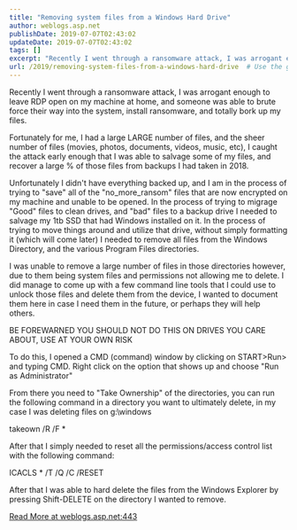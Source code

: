 ```yaml
---
title: "Removing system files from a Windows Hard Drive"
author: weblogs.asp.net
publishDate: 2019-07-07T02:43:02
updateDate: 2019-07-07T02:43:02
tags: []
excerpt: "Recently I went through a ransomware attack, I was arrogant enough to leave RDP open on my machine at home, and someone was able to brute force their way into the system, install ransomware, and totally bork up my files. Fortunately for me, I had a large LARGE number of files,&nbsp;and the sheer number of files (movies, photos, documents, videos, music, etc), I caught the attack early enough that I was able to salvage some of my files, and recover a large % of those files from backups I had taken in 2018. Unfortunately I didn't have everything backed up, and I am in the process of trying to \"save\" all of the \"no_more_ransom\" files that are now encrypted on my machine and unable to be opened. In the process of trying to migrage \"Good\" files to clean drives, and \"bad\" files to a backup drive I needed to salvage my 1tb SSD that had Windows installed on it. In the process of trying to move things around and utilize that drive, without simply formatting it (which will come later) I needed to remove all files from the Windows Directory, and the various Program Files directories. I was unable to remove a large number of files in those directories however, due to them being system files and permissions not allowing me to delete. I did manage to come up with a few command line tools that I could use to unlock those files and delete them from the device, I wanted to document them here in case I need them in the future, or perhaps they will help others. BE FOREWARNED YOU SHOULD NOT DO THIS ON DRIVES YOU CARE ABOUT, USE AT YOUR OWN RISK To do this, I opened a CMD (command) window by clicking on START&gt;Run&gt; and typing CMD. Right click on the option that shows up and choose \"Run as Administrator\" From there you need to \"Take Ownership\" of the directories, you can run the following command in a directory you want to ultimately delete, in my case I was deleting files on g:\\\\windows takeown /R /F * After that I simply needed to reset all the permissions/access control list with the following command: ICACLS * /T /Q /C /RESET  After that I was able to hard delete the files from the Windows Explorer by pressing Shift-DELETE on the directory I wanted to remove.&nbsp;"
url: /2019/removing-system-files-from-a-windows-hard-drive  # Use the generated URL with year
---
```

<p>Recently I went through a ransomware attack, I was arrogant enough to leave RDP open on my machine at home, and someone was able to brute force their way into the system, install ransomware, and totally bork up my files.</p> <p>Fortunately for me, I had a large LARGE number of files,&nbsp;and the sheer number of files (movies, photos, documents, videos, music, etc), I caught the attack early enough that I was able to salvage some of my files, and recover a large % of those files from backups I had taken in 2018.</p> <p>Unfortunately I didn't have everything backed up, and I am in the process of trying to "save" all of the "no_more_ransom" files that are now encrypted on my machine and unable to be opened. In the process of trying to migrage "Good" files to clean drives, and "bad" files to a backup drive I needed to salvage my 1tb SSD that had Windows installed on it. In the process of trying to move things around and utilize that drive, without simply formatting it (which will come later) I needed to remove all files from the Windows Directory, and the various Program Files directories.</p> <p>I was unable to remove a large number of files in those directories however, due to them being system files and permissions not allowing me to delete. I did manage to come up with a few command line tools that I could use to unlock those files and delete them from the device, I wanted to document them here in case I need them in the future, or perhaps they will help others.</p> <p>BE FOREWARNED YOU SHOULD NOT DO THIS ON DRIVES YOU CARE ABOUT, USE AT YOUR OWN RISK</p> <p>To do this, I opened a CMD (command) window by clicking on START&gt;Run&gt; and typing CMD. Right click on the option that shows up and choose "Run as Administrator"</p> <p>From there you need to "Take Ownership" of the directories, you can run the following command in a directory you want to ultimately delete, in my case I was deleting files on g:\windows</p> <p>takeown /R /F *</p> <p>After that I simply needed to reset all the permissions/access control list with the following command:</p> <p>ICACLS * /T /Q /C /RESET</p> <p></p> <p>After that I was able to hard delete the files from the Windows Explorer by pressing Shift-DELETE on the directory I wanted to remove.&nbsp;</p> <a href="https://weblogs.asp.net:443/christoc/RemovingSystemFiles">Read More at weblogs.asp.net:443</a>

